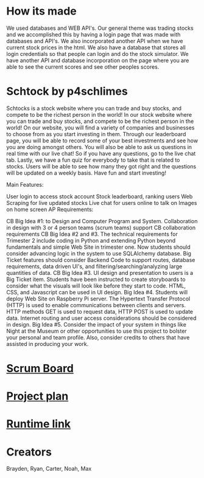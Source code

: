 # How its made
We used databases and WEB API's. Our general theme was trading stocks and we accomplished this by having a login page that was made with databases and API's. We also incorporated another API when we have current stock prices in the html. We also have a database that stores all login credentials so that people can login and do the stock simulator. We have another API and database incorporation on the page where you are able to see the current scores and see other peoples scores. 


# Schtock by p4schlimes

Schtocks is a stock website where you can trade and buy stocks, and compete to be the richest person in the world! In our stock website where you can trade and buy stocks, and compete to be the richest person in the world! On our website, you will find a variety of companies and businesses to choose from as you start investing in them. Through our leaderboard page, you will be able to record some of your best investments and see how you are doing amongst others. You will also be able to ask us questions in real time with our live chat! So if you have any questions, go to the live chat tab. Lastly, we have a fun quiz for everybody to take that is related to stocks. Users will be able to see how many they got right and the questions will be updated on a weekly basis. Have fun and start investing!

Main Features:

User login to access stock account
Stock leaderboard, ranking users
Web Scraping for live updated stocks
Live chat for users online to talk on
Images on home screen
AP Requirements:

CB Big Idea #1: to Design and Computer Program and System. Collaboration in design with 3 or 4 person teams (scrum teams) support CB collaboration requirements
CB Big Idea #2 and #3. The technical requirements for Trimester 2 include coding in Python and extending Python beyond fundamentals and simple Web Site in trimester one. Now students should consider advancing logic in the system to use SQLAlchemy database. Big Ticket features should consider Backend Code to support routes, database requirements, data driven UI's, and filtering/searching/analyzing large quantities of data.
CB Big Idea #3. UI design and presentation to users is a Big Ticket item. Students have been instructed to create storyboards to consider what the visuals will look like before they start to code. HTML, CSS, and Javascript can be used in UI design.
Big Idea #4. Students will deploy Web Site on Raspberry Pi server. The Hypertext Transfer Protocol (HTTP) is used to enable communications between clients and servers. HTTP methods GET is used to request data, HTTP POST is used to update data. Internet routing and user access considerations should be considered in design.
Big Idea #5. Consider the impact of your system in things like Night at the Museum or other opportunities to use this project to bolster your personal and team profile. Also, consider credits to others that have assisted in producing your work.

# [Scrum Board](https://github.com/noahahooja/p4schlimes/projects/1)

# [Project plan](https://docs.google.com/document/d/1XRvkj-jIFd1ysZrz-6VEyVDjijG7Jtw5j9gYlznsCfU/edit?usp=sharing)

# [Runtime link](http://76.167.172.90/)

# Creators
Brayden, Ryan, Carter, Noah, Max


